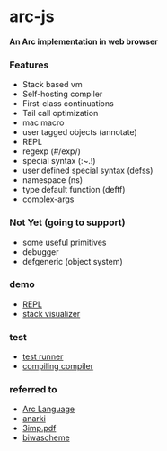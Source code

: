 # arc-js

__An Arc implementation in web browser__

### Features

- Stack based vm
- Self-hosting compiler
- First-class continuations
- Tail call optimization
- mac macro
- user tagged objects (annotate)
- REPL
- regexp (#/exp/)
- special syntax (:~.!)
- user defined special syntax (defss)
- namespace (ns)
- type default function (deftf)
- complex-args

### Not Yet (going to support)

- some useful primitives
- debugger
- defgeneric (object system)

### demo

- [REPL](http://smihica.com/arc-js/demo/repl.html)
- [stack visualizer](http://smihica.com/arc-js/demo/stack_visualizer.html)

### test

- [test runner](http://smihica.com/arc-js/test/unit.html)
- [compiling compiler](http://smihica.com/arc-js/test/compiling-compiler.html)

### referred to

- [Arc Language](http://arclanguage.github.io/)
- [anarki](https://github.com/arclanguage/anarki)
- [3imp.pdf](http://www.cs.indiana.edu/~dyb/papers/3imp.pdf)
- [biwascheme](http://www.biwascheme.org/)